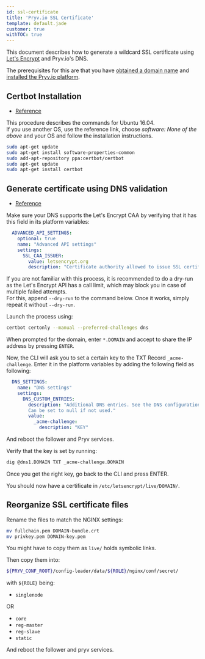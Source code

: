 ```yaml
---
id: ssl-certificate
title: 'Pryv.io SSL Certificate'
template: default.jade
customer: true
withTOC: true
---
```


This document describes how to generate a wildcard SSL certificate using [Let's Encrypt](https://letsencrypt.org/) and Pryv.io's DNS.

The prerequisites for this are that you have [obtained a domain name](/customer-resources/pryv.io-setup/#obtain-a-domain-name) and [installed the Pryv.io platform](/customer-resources/pryv.io-setup/#set-the-platform-parameters).

## Certbot Installation

- [Reference](https://certbot.eff.org/lets-encrypt/ubuntuxenial-other)

This procedure describes the commands for Ubuntu 16.04.  
If you use another OS, use the reference link, choose *software: None of the above* and your OS and follow the installation instructions.

```bash
sudo apt-get update
sudo apt-get install software-properties-common
sudo add-apt-repository ppa:certbot/certbot
sudo apt-get update
sudo apt-get install certbot
```

## Generate certificate using DNS validation

- [Reference](https://certbot.eff.org/docs/using.html#manual)

Make sure your DNS supports the Let's Encrypt CAA by verifying that it has this field in its platform variables:

```yaml
  ADVANCED_API_SETTINGS:
    optional: true
    name: "Advanced API settings"
    settings:
      SSL_CAA_ISSUER:
        value: letsencrypt.org
        description: "Certificate authority allowed to issue SSL certificates for this domain"
```

If you are not familiar with this process, it is recommended to do a dry-run as the Let's Encrypt API has a call limit, which may block you in case of multiple failed attempts.  
For this, append `--dry-run` to the command below. Once it works, simply repeat it without `--dry-run`.

Launch the process using:  

```bash
certbot certonly --manual --preferred-challenges dns
```

When prompted for the domain, enter `*.DOMAIN` and accept to share the IP address by pressing `ENTER`.

Now, the CLI will ask you to set a certain key to the TXT Record `_acme-challenge`. Enter it in the platform variables by adding the following field as following:

```yaml
  DNS_SETTINGS:
    name: "DNS settings"
    settings:
      DNS_CUSTOM_ENTRIES:
        description: "Additional DNS entries. See the DNS configuration document: https://api.pryv.com/customer-resources/#guides-and-documents.
        Can be set to null if not used."
        value:
          _acme-challenge:
            description: "KEY"
```

And reboot the follower and Pryv services.

Verify that the key is set by running:  

```bash
dig @dns1.DOMAIN TXT _acme-challenge.DOMAIN
```

Once you get the right key, go back to the CLI and press ENTER.

You should now have a certificate in `/etc/letsencrypt/live/DOMAIN/`.

## Reorganize SSL certificate files

Rename the files to match the NGINX settings:

```bash
mv fullchain.pem DOMAIN-bundle.crt
mv privkey.pem DOMAIN-key.pem
```

You might have to copy them as `live/` holds symbolic links.

Then copy them into:  

```bash
${PRYV_CONF_ROOT}/config-leader/data/${ROLE}/nginx/conf/secret/
```

with `${ROLE}` being:

- `singlenode`

OR

- `core`
- `reg-master`
- `reg-slave`
- `static`

And reboot the follower and pryv services.
